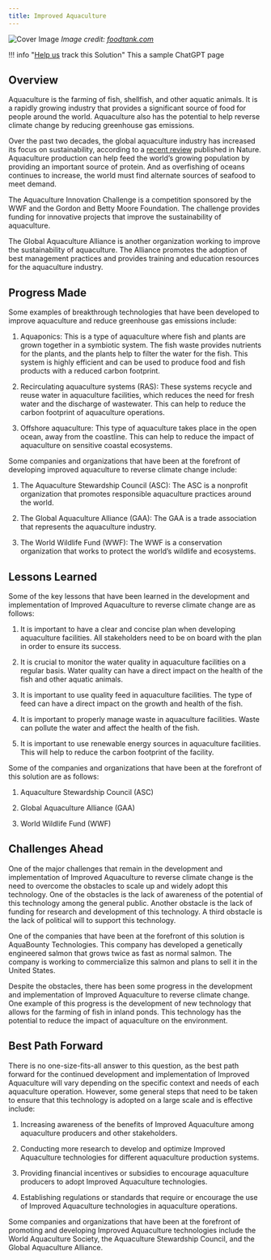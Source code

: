 ```yaml
---
title: Improved Aquaculture
---
```


![Cover Image](img/aquaculture.jpg)
_Image credit: [foodtank.com](https://foodtank.com/news/2021/07/new-report-shows-sustainability-in-global-aquaculture/)_

!!! info "[Help us](../../contribute) track this Solution"
    This a sample ChatGPT page

## Overview

Aquaculture is the farming of fish, shellfish, and other aquatic animals. It is a rapidly growing industry that provides a significant source of food for people around the world. Aquaculture also has the potential to help reverse climate change by reducing greenhouse gas emissions.

Over the past two decades, the global aquaculture industry has increased its focus on sustainability, according to a [recent review](https://www.nature.com/articles/s41586-021-03308-6#Sec3) published in Nature. Aquaculture production can help feed the world’s growing population by providing an important source of protein. And as overfishing of oceans continues to increase, the world must find alternate sources of seafood to meet demand.

The Aquaculture Innovation Challenge is a competition sponsored by the WWF and the Gordon and Betty Moore Foundation. The challenge provides funding for innovative projects that improve the sustainability of aquaculture.

The Global Aquaculture Alliance is another organization working to improve the sustainability of aquaculture. The Alliance promotes the adoption of best management practices and provides training and education resources for the aquaculture industry.

## Progress Made

Some examples of breakthrough technologies that have been developed to improve aquaculture and reduce greenhouse gas emissions include:

1. Aquaponics: This is a type of aquaculture where fish and plants are grown together in a symbiotic system. The fish waste provides nutrients for the plants, and the plants help to filter the water for the fish. This system is highly efficient and can be used to produce food and fish products with a reduced carbon footprint.

2. Recirculating aquaculture systems (RAS): These systems recycle and reuse water in aquaculture facilities, which reduces the need for fresh water and the discharge of wastewater. This can help to reduce the carbon footprint of aquaculture operations.

3. Offshore aquaculture: This type of aquaculture takes place in the open ocean, away from the coastline. This can help to reduce the impact of aquaculture on sensitive coastal ecosystems.

Some companies and organizations that have been at the forefront of developing improved aquaculture to reverse climate change include:

1. The Aquaculture Stewardship Council (ASC): The ASC is a nonprofit organization that promotes responsible aquaculture practices around the world.

2. The Global Aquaculture Alliance (GAA): The GAA is a trade association that represents the aquaculture industry.

3. The World Wildlife Fund (WWF): The WWF is a conservation organization that works to protect the world’s wildlife and ecosystems.

## Lessons Learned

Some of the key lessons that have been learned in the development and implementation of Improved Aquaculture to reverse climate change are as follows:

1. It is important to have a clear and concise plan when developing aquaculture facilities. All stakeholders need to be on board with the plan in order to ensure its success.

2. It is crucial to monitor the water quality in aquaculture facilities on a regular basis. Water quality can have a direct impact on the health of the fish and other aquatic animals.

3. It is important to use quality feed in aquaculture facilities. The type of feed can have a direct impact on the growth and health of the fish.

4. It is important to properly manage waste in aquaculture facilities. Waste can pollute the water and affect the health of the fish.

5. It is important to use renewable energy sources in aquaculture facilities. This will help to reduce the carbon footprint of the facility.

Some of the companies and organizations that have been at the forefront of this solution are as follows:

1. Aquaculture Stewardship Council (ASC)

2. Global Aquaculture Alliance (GAA)

3. World Wildlife Fund (WWF)

## Challenges Ahead

One of the major challenges that remain in the development and implementation of Improved Aquaculture to reverse climate change is the need to overcome the obstacles to scale up and widely adopt this technology. One of the obstacles is the lack of awareness of the potential of this technology among the general public. Another obstacle is the lack of funding for research and development of this technology. A third obstacle is the lack of political will to support this technology.

One of the companies that have been at the forefront of this solution is AquaBounty Technologies. This company has developed a genetically engineered salmon that grows twice as fast as normal salmon. The company is working to commercialize this salmon and plans to sell it in the United States.

Despite the obstacles, there has been some progress in the development and implementation of Improved Aquaculture to reverse climate change. One example of this progress is the development of new technology that allows for the farming of fish in inland ponds. This technology has the potential to reduce the impact of aquaculture on the environment.

## Best Path Forward

There is no one-size-fits-all answer to this question, as the best path forward for the continued development and implementation of Improved Aquaculture will vary depending on the specific context and needs of each aquaculture operation. However, some general steps that need to be taken to ensure that this technology is adopted on a large scale and is effective include:

1. Increasing awareness of the benefits of Improved Aquaculture among aquaculture producers and other stakeholders.

2. Conducting more research to develop and optimize Improved Aquaculture technologies for different aquaculture production systems.

3. Providing financial incentives or subsidies to encourage aquaculture producers to adopt Improved Aquaculture technologies.

4. Establishing regulations or standards that require or encourage the use of Improved Aquaculture technologies in aquaculture operations.

Some companies and organizations that have been at the forefront of promoting and developing Improved Aquaculture technologies include the World Aquaculture Society, the Aquaculture Stewardship Council, and the Global Aquaculture Alliance.
